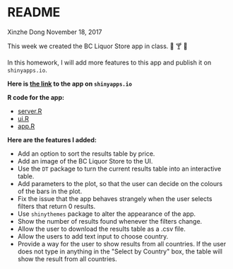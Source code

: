 README
================
Xinzhe Dong
November 18, 2017

This week we created the BC Liquor Store app in class. :beer: :cocktail: :wine_glass:

In this homework, I will add more features to this app and publish it on `shinyapps.io`.

**Here is [the link](https://hannahdxz.shinyapps.io/hw_08_liquor_webpage/) to the app on `shinyapps.io`**

**R code for the app:**

* [server.R](https://github.com/hannahdxz/STAT545-hw-Dong-Xinzhe/blob/master/hw%2008/server.R)
* [ui.R](https://github.com/hannahdxz/STAT545-hw-Dong-Xinzhe/blob/master/hw%2008/ui.R)
* [app.R](https://github.com/hannahdxz/STAT545-hw-Dong-Xinzhe/blob/master/hw%2008/app.R)

**Here are the features I added:**

* Add an option to sort the results table by price.
* Add an image of the BC Liquor Store to the UI.
* Use the `DT` package to turn the current results table into an interactive table.
* Add parameters to the plot, so that the user can decide on the colours of the bars in the plot.
* Fix the issue that the app behaves strangely when the user selects filters that return 0 results.
* Use `shinythemes` package to alter the appearance of the app.
* Show the number of results found whenever the filters change.
* Allow the user to download the results table as a .csv file.
* Allow the users to add text input to choose country.
* Provide a way for the user to show results from all countries. If the user does not type in anything in the "Select by Country" box, the table will show the result from all countries.

